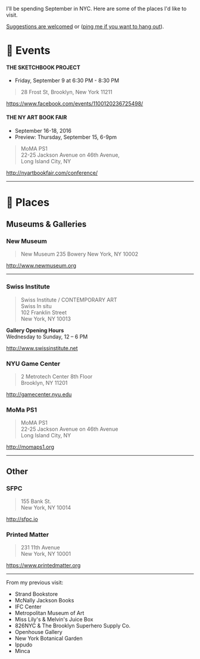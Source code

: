 I'll be spending September in NYC. Here are some of the places I'd like to visit.  

[Suggestions are welcomed](https://github.com/javierarce/NYC/issues) or ([ping me if you want to hang out](http://twitter.com/javier)).

# :circus_tent: Events

#### THE SKETCHBOOK PROJECT

- Friday, September 9 at 6:30 PM - 8:30 PM

> 28 Frost St, Brooklyn, New York 11211

https://www.facebook.com/events/1100120236725498/

#### THE NY ART BOOK FAIR

- September 16-18, 2016  
- Preview: Thursday, September 15, 6-9pm

> MoMA PS1  
> 22-25 Jackson Avenue on 46th Avenue,  
> Long Island City, NY  

http://nyartbookfair.com/conference/

---

# :round_pushpin: Places

## Museums & Galleries

### New Museum

> New Museum 
> 235 Bowery 
> New York, NY 10002 

http://www.newmuseum.org

---

### Swiss Institute

> Swiss Institute / CONTEMPORARY ART  
> Swiss In situ  
> 102 Franklin Street  
> New York, NY 10013

**Gallery Opening Hours**  
Wednesday to Sunday, 12 – 6 PM

http://www.swissinstitute.net


### NYU Game Center

> 2 Metrotech Center 8th Floor   
> Brooklyn, NY 11201

http://gamecenter.nyu.edu


### MoMa PS1

> MoMA PS1  
> 22-25 Jackson Avenue on 46th Avenue  
> Long Island City, NY

http://momaps1.org

---

## Other

### SFPC

> 155 Bank St.  
> New York, NY 10014

http://sfpc.io

### Printed Matter 
 
> 231 11th Avenue  
> New York, NY 10001

https://www.printedmatter.org

---

From my previous visit:

- Strand Bookstore
- McNally Jackson Books
- IFC Center
- Metropolitan Museum of Art
- Miss Lily's & Melvin's Juice Box
- 826NYC & The Brooklyn Superhero Supply Co.
- Openhouse Gallery
- New York Botanical Garden
- Ippudo
- Minca

